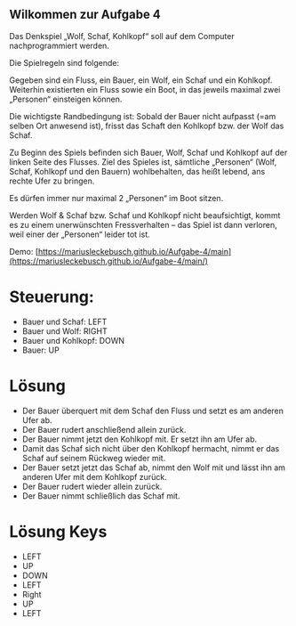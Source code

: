 ## Wilkommen zur Aufgabe 4

Das Denkspiel „Wolf, Schaf, Kohlkopf“ soll auf dem Computer nachprogrammiert werden.

Die Spielregeln sind folgende:

Gegeben sind ein Fluss, ein Bauer, ein Wolf, ein Schaf und ein Kohlkopf. Weiterhin existierten ein Fluss sowie ein Boot, in das jeweils maximal zwei „Personen“ einsteigen können.

Die wichtigste Randbedingung ist: Sobald der Bauer nicht aufpasst (=am selben Ort anwesend ist), frisst das Schaft den Kohlkopf bzw. der Wolf das Schaf.

Zu Beginn des Spiels befinden sich Bauer, Wolf, Schaf und Kohlkopf auf der linken Seite des Flusses. Ziel des Spieles ist, sämtliche „Personen“ (Wolf, Schaf, Kohlkopf und den Bauern) wohlbehalten, das heißt lebend, ans rechte Ufer zu bringen.

Es dürfen immer nur maximal 2 „Personen“ im Boot sitzen.

Werden Wolf & Schaf bzw. Schaf und Kohlkopf nicht beaufsichtigt, kommt es zu einem unerwünschten Fressverhalten – das Spiel ist dann verloren, weil einer der „Personen“ leider tot ist.

Demo: [https://mariusleckebusch.github.io/Aufgabe-4/main](https://mariusleckebusch.github.io/Aufgabe-4/main/)

# Steuerung:

- Bauer und Schaf: LEFT
- Bauer und Wolf: RIGHT
- Bauer und Kohlkopf: DOWN
- Bauer: UP

# Lösung

- Der Bauer überquert mit dem Schaf den Fluss und setzt es am anderen Ufer ab.
- Der Bauer rudert anschließend allein zurück.
- Der Bauer nimmt jetzt den Kohlkopf mit. Er setzt ihn am Ufer ab.
- Damit das Schaf sich nicht über den Kohlkopf hermacht, nimmt er das Schaf auf seinem Rückweg wieder mit.
- Der Bauer setzt jetzt das Schaf ab, nimmt den Wolf mit und lässt ihn am anderen Ufer mit dem Kohlkopf zurück.
- Der Bauer rudert wieder allein zurück.
- Der Bauer nimmt schließlich das Schaf mit.

# Lösung Keys

- LEFT
- UP
- DOWN
- LEFT
- Right
- UP
- LEFT
